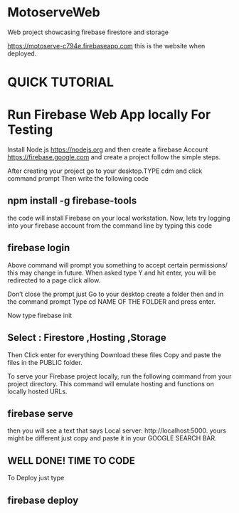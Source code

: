 # MotoserveWeb
Web project showcasing firebase firestore and storage

https://motoserve-c794e.firebaseapp.com this is the website when deployed.

# QUICK TUTORIAL
# Run Firebase Web App locally For Testing

Install Node.js https://nodejs.org and then create a firebase Account https://firebase.google.com and create a project follow the simple steps. 

After creating your project go to your desktop.TYPE cdm and click command prompt Then write the following code

## npm install -g firebase-tools

the code will install Firebase on your local workstation. 
Now, lets try logging into your firebase account from the command line by typing this code

## firebase login

Above command will prompt you something to accept certain permissions/ this may change in future.
When asked type Y and hit enter, you will be redirected to a page click allow.

Don’t close the prompt just Go to your desktop create a folder then and in the command prompt
Type cd NAME OF THE FOLDER and press enter.

Now type firebase init

## Select : Firestore ,Hosting ,Storage

Then Click enter for everything
Download these files Copy and paste the files in the PUBLIC folder.

To serve your Firebase project locally, run the following command from your project directory. This command will emulate hosting and functions on locally hosted URLs.
## firebase serve
then you will see a text that says Local server: http://localhost:5000.
yours might be different just copy and paste it in your GOOGLE SEARCH BAR.
## WELL DONE! TIME TO CODE
To Deploy just type 
## firebase deploy







